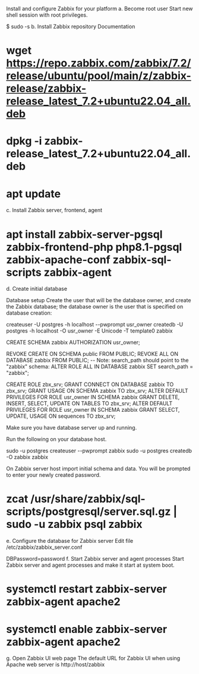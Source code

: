 Install and configure Zabbix for your platform
a. Become root user
Start new shell session with root privileges.

$ sudo -s
b. Install Zabbix repository
Documentation

# wget https://repo.zabbix.com/zabbix/7.2/release/ubuntu/pool/main/z/zabbix-release/zabbix-release_latest_7.2+ubuntu22.04_all.deb

# dpkg -i zabbix-release_latest_7.2+ubuntu22.04_all.deb

# apt update

c. Install Zabbix server, frontend, agent

# apt install zabbix-server-pgsql zabbix-frontend-php php8.1-pgsql zabbix-apache-conf zabbix-sql-scripts zabbix-agent

d. Create initial database

Database setup
Create the user that will be the database owner, and create the Zabbix database; the database owner is the user that is specified on database creation:

createuser -U postgres -h localhost --pwprompt usr_owner
createdb -U postgres -h localhost -O usr_owner -E Unicode -T template0 zabbix

CREATE SCHEMA zabbix AUTHORIZATION usr_owner;

REVOKE CREATE ON SCHEMA public FROM PUBLIC;
REVOKE ALL ON DATABASE zabbix FROM PUBLIC;
-- Note: search_path should point to the "zabbix" schema:
ALTER ROLE ALL IN DATABASE zabbix SET search_path = "zabbix";

CREATE ROLE zbx_srv;
GRANT CONNECT ON DATABASE zabbix TO zbx_srv;
GRANT USAGE ON SCHEMA zabbix TO zbx_srv;
ALTER DEFAULT PRIVILEGES FOR ROLE usr_owner IN SCHEMA zabbix GRANT DELETE, INSERT, SELECT, UPDATE ON TABLES TO zbx_srv;
ALTER DEFAULT PRIVILEGES FOR ROLE usr_owner IN SCHEMA zabbix GRANT SELECT, UPDATE, USAGE ON sequences TO zbx_srv;

Make sure you have database server up and running.

Run the following on your database host.

sudo -u postgres createuser --pwprompt zabbix
sudo -u postgres createdb -O zabbix zabbix

On Zabbix server host import initial schema and data. You will be prompted to enter your newly created password.

# zcat /usr/share/zabbix/sql-scripts/postgresql/server.sql.gz | sudo -u zabbix psql zabbix

e. Configure the database for Zabbix server
Edit file /etc/zabbix/zabbix_server.conf

DBPassword=password
f. Start Zabbix server and agent processes
Start Zabbix server and agent processes and make it start at system boot.

# systemctl restart zabbix-server zabbix-agent apache2

# systemctl enable zabbix-server zabbix-agent apache2

g. Open Zabbix UI web page
The default URL for Zabbix UI when using Apache web server is http://host/zabbix
